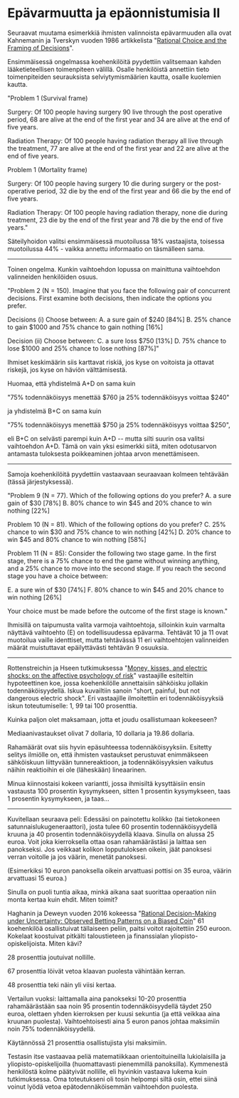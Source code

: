# Epävarmuutta ja epäonnistumisia II

Seuraavat muutama esimerkkiä ihmisten valinnoista epävarmuuden alla ovat Kahnemanin ja Tverskyn vuoden 1986 artikkelista "[Rational Choice and the Framing of Decisions](https://doi.org/10.1007/978-3-642-74919-3_4)".

Ensimmäisessä ongelmassa koehenkilöitä pyydettiin valitsemaan kahden lääketieteellisen toimenpiteen välillä. Osalle henkilöistä annettiin tieto toimenpiteiden seurauksista selviytymismäärien kautta, osalle kuolemien kautta.

"Problem 1 (Survival frame)

Surgery: Of 100 people having surgery 90 live through the
post operative period, 68 are alive at the end of the first
year and 34 are alive at the end of five years.

Radiation Therapy: Of 100 people having radiation therapy
all live through the treatment, 77 are alive at the end of
the first year and 22 are alive at the end of five years.

Problem 1 (Mortality frame)

Surgery: Of 100 people having surgery 10 die during surgery
or the post-operative period, 32 die by the end of the first
year and 66 die by the end of five years.

Radiation Therapy: Of 100 people having radiation therapy,
none die during treatment, 23 die by the end of the first
year and 78 die by the end of five years."

Säteilyhoidon valitsi ensimmäisessä muotoilussa 18% vastaajista, toisessa muotoilussa 44% - vaikka annettu informaatio on täsmälleen sama.

---

Toinen ongelma. Kunkin vaihtoehdon lopussa on mainittuna vaihtoehdon valinneiden henkilöiden osuus.

"Problem 2 (N = 150). Imagine that you face the following
pair of concurrent decisions. First examine both decisions,
then indicate the options you prefer.

Decisions (i) Choose between:
A. a sure gain of $240 [84%]
B. 25% chance to gain $1000 and 75% chance to gain nothing
[16%]

Decision (ii) Choose between:
C. a sure loss $750 [13%]
D. 75% chance to lose $1000 and 25% chance to lose nothing
[87%]"

Ihmiset keskimäärin siis karttavat riskiä, jos kyse on voitoista ja ottavat riskejä, jos kyse on häviön välttämisestä.

Huomaa, että yhdistelmä A+D on sama kuin

"75% todennäköisyys menettää $760 ja 25% todennäköisyys voittaa $240"

ja yhdistelmä B+C on sama kuin

"75% todennäköisyys menettää $750 ja 25% todennäköisyys voittaa $250",

eli B+C on selvästi parempi kuin A+D -- mutta silti suurin osa valitsi vaihtoehdon A+D. Tämä on vain yksi esimerkki siitä, miten odotusarvon antamasta tuloksesta poikkeaminen johtaa arvon menettämiseen.

---

Samoja koehenkilöitä pyydettiin vastaavaan seuraavaan kolmeen tehtävään (tässä järjestyksessä).

"Problem 9 (N = 77). Which of the following options do you
prefer?
A. a sure gain of $30 [78%]
B. 80% chance to win $45 and 20% chance to win nothing [22%]

Problem 10 (N = 81). Which of the following options do
you prefer?
C. 25% chance to win $30 and 75% chance to win nothing [42%]
D. 20% chance to win $45 and 80% chance to win nothing [58%]

Problem 11 (N = 85): Consider the following two stage game.
In the first stage, there is a 75% chance to end the game
without winning anything, and a 25% chance to move into
the second stage. If you reach the second stage you have a
choice between:

E. a sure win of $30 [74%]
F. 80% chance to win $45 and 20% chance to win nothing [26%]

Your choice must be made before the outcome of the first stage
is known."

Ihmisillä on taipumusta valita varmoja vaihtoehtoja, silloinkin kuin varmalta näyttävä vaihtoehto (E) on todellisuudessa epävarma. Tehtävät 10 ja 11 ovat muotoilua vaille identtiset, mutta tehtävässä 11 eri vaihtoehtojen valinneiden määrät muistuttavat epäilyttävästi tehtävän 9 osuuksia.

---

Rottenstreichin ja Hseen tutkimuksessa "[Money, kisses, and electric shocks: on the affective psychology of risk](https://doi.org/10.1111/1467-9280.00334)" vastaajille esiteltiin hypoteettinen koe, jossa koehenkilölle annettaisiin sähköisku jollakin todennäköisyydellä. Iskua kuvailtiin sanoin "short, painful, but not dangerous electric shock". Eri vastaajille ilmoitettiin eri todennäköisyyksiä iskun toteutumiselle: 1, 99 tai 100 prosenttia.

Kuinka paljon olet maksamaan, jotta et joudu osallistumaan kokeeseen?

Mediaanivastaukset olivat 7 dollaria, 10 dollaria ja 19.86 dollaria.

Rahamäärät ovat siis hyvin epäsuhteessa todennäköisyyksiin. Esitetty selitys ilmiölle on, että ihmisten vastaukset perustuvat enimmäkseen sähköiskuun liittyvään tunnereaktioon, ja todennäköisyyksien vaikutus näihin reaktioihin ei ole (läheskään) lineaarinen.

Minua kiinnostaisi kokeen variantti, jossa ihmisiltä kysyttäisiin ensin vastausta 100 prosentin kysymykseen, sitten 1 prosentin kysymykseen, taas 1 prosentin kysymykseen, ja taas...

---

Kuvitellaan seuraava peli: Edessäsi on painotettu kolikko (tai tietokoneen satunnaislukugeneraattori), josta tulee 60 prosentin todennäköisyydellä kruuna ja 40 prosentin todennäköisyydellä klaava. Sinulla on alussa 25 euroa. Voit joka kierroksella ottaa osan rahamäärästäsi ja laittaa sen panokseksi. Jos veikkaat kolikon lopputuloksen oikein, jäät panoksesi verran voitolle ja jos väärin, menetät panoksesi.

(Esimerkiksi 10 euron panoksella oikein arvattuasi pottisi on 35 euroa, väärin arvattuasi 15 euroa.)

Sinulla on puoli tuntia aikaa, minkä aikana saat suorittaa operaation niin monta kertaa kuin ehdit. Miten toimit?

Haghanin ja Deweyn vuoden 2016 kokeessa "[Rational Decision-Making under Uncertainty: Observed Betting Patterns on a Biased Coin](https://papers.ssrn.com/sol3/papers.cfm?abstract_id=2856963)" 61 koehenkilöä osallistuivat tällaiseen peliin, paitsi voitot rajoitettiin 250 euroon. Kokelaat koostuivat pitkälti taloustieteen ja finanssialan yliopisto-opiskelijoista. Miten kävi?

28 prosenttia joutuivat nollille.

67 prosenttia löivät vetoa klaavan puolesta vähintään kerran.

48 prosenttia teki näin yli viisi kertaa.

Vertailun vuoksi: laittamalla aina panokseksi 10-20 prosenttia rahamäärästään saa noin 95 prosentin todennäköisyydellä täydet 250 euroa, olettaen yhden kierroksen per kuusi sekuntia (ja että veikkaa aina kruunan puolesta). Vaihtoehtoisesti aina 5 euron panos johtaa maksimiin noin 75% todennäköisyydellä.

Käytännössä 21 prosenttia osallistujista ylsi maksimiin.

Testasin itse vastaavaa peliä matematiikkaan orientoituineilla lukiolaisilla ja yliopisto-opiskelijoilla (huomattavasti pienemmillä panoksilla). Kymmenestä henkilöstä kolme päätyivät nollille, eli hyvinkin vastaava lukema kuin tutkimuksessa. Oma toteutukseni oli tosin helpompi siltä osin, ettei siinä voinut lyödä vetoa epätodennäköisemmän vaihtoehdon puolesta.

